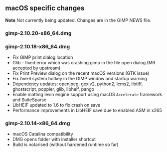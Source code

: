 ## macOS specific changes

**Note** Not currently being updated. Changes are in the GIMP NEWS file.
### gimp-2.10.20-x86_64.dmg

### gimp-2.10.18-x86_64.dmg

- Fix GIMP print dialog location
- Glib - fixed error which was crashing gimp in the file open dialog (MR accepted by upstream)
- Fix Print Preview dialog on the recent macOS versions (GTK issue)
- Fix `Cmd+H` system hotkey in the GIMP window and startup warning
- Dependency updates: openjpeg, gexiv2, python2, lcms2, libtiff, ghostscript, poppler, glib, libheif, pango
- Enable matting levin engine support using macOS `Accelerate` framework and SuiteSparse
- LibHEIF updated to 1.6 to fix crash on save
- Performance improvements in LibHEIF save due to enabled ASM in x265

### gimp-2.10.14-x86_64.dmg

- macOS Catalina compatibility
- DMG opens folder with installer shortcut
- Build is notarised (without hardened runtime so far)
